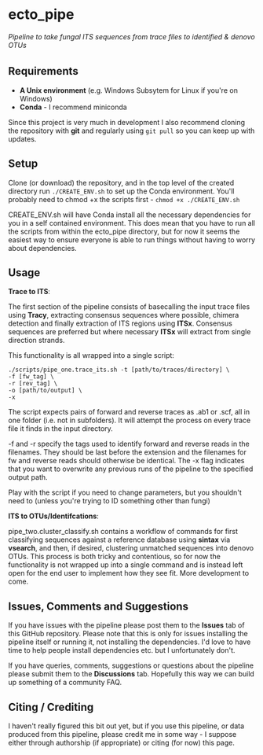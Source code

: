 # ecto_pipe
###### Pipeline to take fungal ITS sequences from trace files to identified & denovo OTUs

## Requirements

-  **A Unix environment** (e.g. Windows Subsytem for Linux if you're on Windows)  
-  **Conda** - I recommend miniconda
 
Since this project is very much in development I also recommend cloning the repository with **git** and regularly using `git pull` so you can keep up with updates.

## Setup

Clone (or download) the repository, and in the top level of the created directory run `./CREATE_ENV.sh` to set up the Conda environment. You'll probably need to chmod +x the scripts first - `chmod +x ./CREATE_ENV.sh`

CREATE_ENV.sh will have Conda install all the necessary dependencies for you in a self contained environment. This does mean that you have to run all the scripts from within the ecto_pipe directory, but for now it seems the easiest way to ensure everyone is able to run things without having to worry about dependencies.  

## Usage
   

**Trace to ITS**:  

The first section of the pipeline consists of basecalling the input trace files using **Tracy**, extracting consensus sequences where possible, chimera detection and finally extraction of ITS regions using **ITSx**. Consensus sequences are preferred but where necessary **ITSx** will extract from single direction strands.

This functionality is all wrapped into a single script:

```
./scripts/pipe_one.trace_its.sh -t [path/to/traces/directory] \
-f [fw_tag] \
-r [rev_tag] \
-o [path/to/output] \
-x
```
The script expects pairs of forward and reverse traces as .ab1 or .scf, all in one folder (i.e. not in subfolders). It will attempt the process on every trace file it finds in the input directory.

-f and -r specify the tags used to identify forward and reverse reads in the filenames. They should be last before the extension and the filenames for fw and reverse reads should otherwise be identical. The -x flag indicates that you want to overwrite any previous runs of the pipeline to the specified output path.

Play with the script if you need to change parameters, but you shouldn't need to (unless you're trying to ID something other than fungi)

**ITS to OTUs/Identifcations**:

pipe_two.cluster_classify.sh contains a workflow of commands for first classifying sequences against a reference database using **sintax** via **vsearch**, and then, if desired, clustering unmatched sequences into denovo OTUs. This process is both tricky and contentious, so for now the functionality is not wrapped up into a single command and is instead left open for the end user to implement how they see fit. More development to come.

## Issues, Comments and Suggestions

If you have issues with the pipeline please post them to the **Issues** tab of this GitHub repository. Please note that this is only for issues installing the pipeline itself or running it, not installing the dependencies. I'd love to have time to help people install dependencies etc. but I unfortunately don't.

If you have queries, comments, suggestions or questions about the pipeline please submit them to the **Discussions** tab. Hopefully this way we can build up something of a community FAQ.

## Citing / Crediting

I haven't really figured this bit out yet, but if you use this pipeline, or data produced from this pipeline, please credit me in some way - I suppose either through authorship (if appropriate) or citing (for now) this page.

